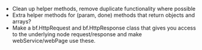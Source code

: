 * Clean up helper methods, remove duplicate functionality where possible
* Extra helper methods for (param, done) methods that return objects and arrays?
* Make a bf.HttpRequest and bf.HttpResponse class that gives you access to the
  underlying node request/response and make webService/webPage use these.
